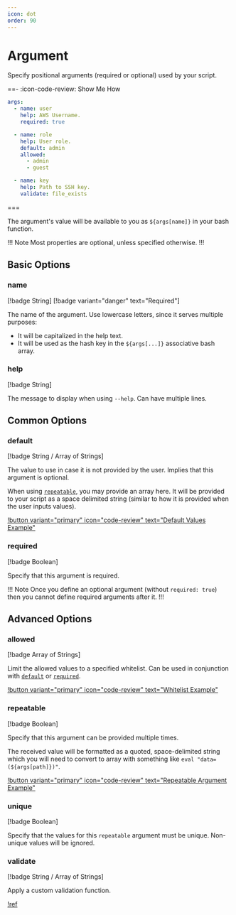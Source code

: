 ```yaml
---
icon: dot
order: 90
---
```


# Argument

Specify positional arguments (required or optional) used by your script.

==- :icon-code-review: Show Me How
```yaml bashly.yml
args:
  - name: user
    help: AWS Username.
    required: true

  - name: role
    help: User role.
    default: admin
    allowed:
      - admin
      - guest

  - name: key
    help: Path to SSH key.
    validate: file_exists
```
===


The argument's value will be available to you as `${args[name]}` in your bash
function.

!!! Note
Most properties are optional, unless specified otherwise.
!!!


## Basic Options

### name

[!badge String]
[!badge variant="danger" text="Required"]

The name of the argument. Use lowercase letters, since it serves multiple
purposes:

- It will be capitalized in the help text.
- It will be used as the hash key in the `${args[...]}` associative bash array.


### help

[!badge String]

The message to display when using `--help`. Can have multiple lines.


## Common Options


### default

[!badge String / Array of Strings]

The value to use in case it is not provided by the user. Implies that this
argument is optional.

When using [`repeatable`](#repeatable), you may provide an array here. It will
be provided to your script as a space delimited string (similar to how it is
provided when the user inputs values).

[!button variant="primary" icon="code-review" text="Default Values Example"](https://github.com/bashly-framework/bashly/tree/master/examples/default-values#readme)


### required

[!badge Boolean]

Specify that this argument is required.

!!! Note
Once you define an optional argument (without `required: true`) then you cannot
define required arguments after it.
!!!


## Advanced Options

### allowed

[!badge Array of Strings]

Limit the allowed values to a specified whitelist. Can be used in conjunction
with [`default`](#default) or [`required`](#required).

[!button variant="primary" icon="code-review" text="Whitelist Example"](https://github.com/bashly-framework/bashly/tree/master/examples/whitelist#readme)


### repeatable

[!badge Boolean]

Specify that this argument can be provided multiple times.

The received value will be formatted as a quoted, space-delimited string which
you will need to convert to array with something like
`eval "data=(${args[path]})"`.

[!button variant="primary" icon="code-review" text="Repeatable Argument Example"](https://github.com/bashly-framework/bashly/tree/master/examples/repeatable-arg#readme)

### unique

[!badge Boolean]

Specify that the values for this `repeatable` argument must be unique.
Non-unique values will be ignored.


### validate

[!badge String / Array of Strings]

Apply a custom validation function.

[!ref](/advanced/validations)
